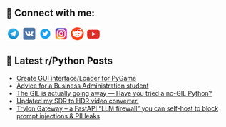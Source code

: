 ## 🔎 Connect with me:
[<img src="https://github.com/bullbesh/bullbesh/blob/main/images/Telegram.png" width="32" height="32" />](https://t.me/bullbesh)
[<img src="https://github.com/bullbesh/bullbesh/blob/main/images/VK.png" width="32" height="32" />](https://vk.com/bullbesh)
[<img src="https://github.com/bullbesh/bullbesh/blob/main/images/Twitter.png" width="32" height="32" />](https://twitter.com/bullbesh1)
[<img src="https://github.com/bullbesh/bullbesh/blob/main/images/Instagram.png" width="32" height="32" />](https://www.instagram.com/bullbesh)
[<img src="https://github.com/bullbesh/bullbesh/blob/main/images/Reddit.png" width="32" height="32" />](https://www.reddit.com/user/bullbesh)
[<img src="https://github.com/bullbesh/bullbesh/blob/main/images/YouTube.png" width="32" height="32" />](https://www.youtube.com/channel/UCtfjRs6uzgq5mfm8S06WTcg)

## 📕 Latest r/Python Posts
<!-- BLOG-POST-LIST:START -->
- [Create GUI interface/Loader for PyGame](https://www.reddit.com/r/Python/comments/1lcd36b/create_gui_interfaceloader_for_pygame/)
- [Advice for a Business Administration student](https://www.reddit.com/r/Python/comments/1lccfw3/advice_for_a_business_administration_student/)
- [The GIL is actually going away — Have you tried a no-GIL Python?](https://www.reddit.com/r/Python/comments/1lccbj2/the_gil_is_actually_going_away_have_you_tried_a/)
- [Updated my SDR to HDR video converter.](https://www.reddit.com/r/Python/comments/1lcc3a9/updated_my_sdr_to_hdr_video_converter/)
- [Trylon Gateway – a FastAPI “LLM firewall” you can self-host to block prompt injections &amp; PII leaks](https://www.reddit.com/r/Python/comments/1lc5m1v/trylon_gateway_a_fastapi_llm_firewall_you_can/)
<!-- BLOG-POST-LIST:END -->
